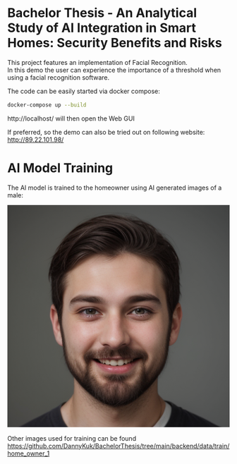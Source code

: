 # Bachelor Thesis - An Analytical Study of AI Integration in Smart Homes: Security Benefits and Risks
This project features an implementation of Facial Recognition. <br/>
In this demo the user can experience the importance of a threshold when using a facial recognition software.

The code can be easily started via docker compose:
```bash
docker-compose up --build
```
http://localhost/ will then open the Web GUI


If preferred, so the demo can also be tried out on following website:
http://89.22.101.98/


# AI Model Training
The AI model is trained to the homeowner using AI generated images of a male: <br/>

![Houseowner](https://github.com/DannyKuk/BachelorThesis/blob/main/backend/data/train/home_owner_1/male2.png?raw=true) <br/>

Other images used for training can be found https://github.com/DannyKuk/BachelorThesis/tree/main/backend/data/train/home_owner_1
